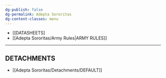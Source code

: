```yaml
---
dg-publish: false
dg-permalink: Adepta Sororitas
dg-content-classes: menu
---
```

- [[DATASHEETS]
- [[Adepta Sororitas/Army Rules|ARMY RULES]]

***

## DETACHMENTS

- [[Adepta Sororitas/Detachments/DEFAULT]]